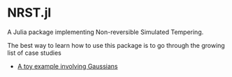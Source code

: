 # NRST.jl

A Julia package implementing Non-reversible Simulated Tempering.

The best way to learn how to use this package is to go through the growing list of case studies

- [A toy example involving Gaussians](@ref)

